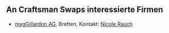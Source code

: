 ## An Craftsman Swaps interessierte Firmen

* [msgGillardon AG](http://msg-gillardon.de), Bretten, Kontakt: [Nicole Rauch](/members/Nicole)
